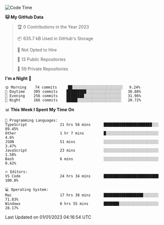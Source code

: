 <!--START_SECTION:waka-->
![Code Time](http://img.shields.io/badge/Code%20Time-3%2C447%20hrs%2055%20mins-blue)

**🐱 My GitHub Data** 

> 🏆 0 Contributions in the Year 2023
 > 
> 📦 635.7 kB Used in GitHub's Storage 
 > 
> 🚫 Not Opted to Hire
 > 
> 📜 13 Public Repositories 
 > 
> 🔑 59 Private Repositories  
 > 
**I'm a Night 🦉** 

```text
🌞 Morning    74 commits     ██░░░░░░░░░░░░░░░░░░░░░░░   9.24% 
🌆 Daytime    305 commits    █████████░░░░░░░░░░░░░░░░   38.08% 
🌃 Evening    256 commits    ████████░░░░░░░░░░░░░░░░░   31.96% 
🌙 Night      166 commits    █████░░░░░░░░░░░░░░░░░░░░   20.72%

```


📊 **This Week I Spent My Time On** 

```text
💬 Programming Languages: 
TypeScript               21 hrs 58 mins      ██████████████████████░░░   89.45% 
Other                    1 hr 7 mins         █░░░░░░░░░░░░░░░░░░░░░░░░   4.6% 
JSON                     51 mins             ░░░░░░░░░░░░░░░░░░░░░░░░░   3.47% 
JavaScript               23 mins             ░░░░░░░░░░░░░░░░░░░░░░░░░   1.58% 
Bash                     6 mins              ░░░░░░░░░░░░░░░░░░░░░░░░░   0.42%

🔥 Editors: 
VS Code                  24 hrs 34 mins      █████████████████████████   100.0%

💻 Operating System: 
Mac                      17 hrs 38 mins      ██████████████████░░░░░░░   71.83% 
Windows                  6 hrs 55 mins       ███████░░░░░░░░░░░░░░░░░░   28.17%

```


 Last Updated on 01/01/2023 04:16:54 UTC
<!--END_SECTION:waka-->

